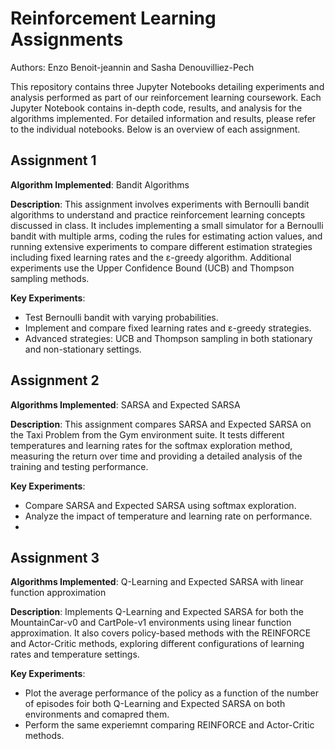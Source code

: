 # Reinforcement Learning Assignments
Authors: Enzo Benoit-jeannin and Sasha Denouvilliez-Pech 

This repository contains three Jupyter Notebooks detailing experiments and analysis performed as part of our reinforcement learning coursework. Each Jupyter Notebook contains in-depth code, results, and analysis for the algorithms implemented. For detailed information and results, please refer to the individual notebooks. Below is an overview of each assignment.

## Assignment 1

**Algorithm Implemented**: Bandit Algorithms

**Description**: This assignment involves experiments with Bernoulli bandit algorithms to understand and practice reinforcement learning concepts discussed in class. It includes implementing a small simulator for a Bernoulli bandit with multiple arms, coding the rules for estimating action values, and running extensive experiments to compare different estimation strategies including fixed learning rates and the ε-greedy algorithm. Additional experiments use the Upper Confidence Bound (UCB) and Thompson sampling methods.

**Key Experiments**:
- Test Bernoulli bandit with varying probabilities.
- Implement and compare fixed learning rates and ε-greedy strategies.
- Advanced strategies: UCB and Thompson sampling in both stationary and non-stationary settings.

## Assignment 2

**Algorithms Implemented**: SARSA and Expected SARSA

**Description**: This assignment compares SARSA and Expected SARSA on the Taxi Problem from the Gym environment suite. It tests different temperatures and learning rates for the softmax exploration method, measuring the return over time and providing a detailed analysis of the training and testing performance.

**Key Experiments**:
- Compare SARSA and Expected SARSA using softmax exploration.
- Analyze the impact of temperature and learning rate on performance.
- 
## Assignment 3

**Algorithms Implemented**: Q-Learning and Expected SARSA with linear function approximation

**Description**: Implements Q-Learning and Expected SARSA for both the MountainCar-v0 and CartPole-v1 environments using linear function approximation. It also covers policy-based methods with the REINFORCE and Actor-Critic methods, exploring different configurations of learning rates and temperature settings.

**Key Experiments**:
- Plot the average performance of the policy as a function of the number of episodes foir both Q-Learning and Expected SARSA on both environments and comapred them.
- Perform the same experiemnt comparing REINFORCE and Actor-Critic methods.

